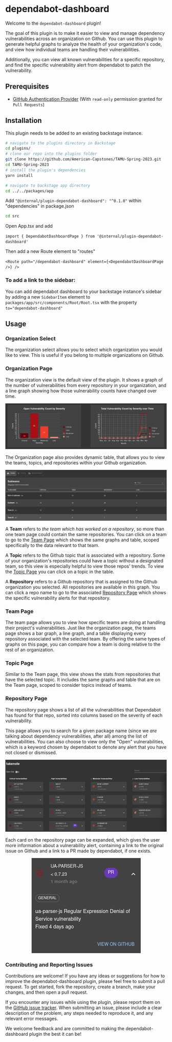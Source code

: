 # dependabot-dashboard

Welcome to the `dependabot-dashboard` plugin!

The goal of this plugin is to make it easier to view and manage dependency vulnerabilities across an organization on Github. You can use this plugin to generate helpful graphs to analyze the health of your organization's code, and view how individual teams are handling their vulnerabilities.

Additionally, you can view all known vulnerabilities for a specific repository, and find the specific vulnerability alert from dependabot to patch the vulnerability.

## Prerequisites

- [GitHub Authentication Provider](https://backstage.io/docs/auth/github/provider) (With `read-only` permission granted for `Pull Requests`)

## Installation

This plugin needs to be added to an existing backstage instance.

```bash
# navigate to the plugins directory in Backstage
cd plugins/
# clone our repo into the plugins folder
git clone https://github.com/American-Capstones/TAMU-Spring-2023.git
cd TAMU-Spring-2023
# install the plugin's dependencies
yarn install
```

```bash
# navigate to backstage app directory
cd ../../packages/app
```

Add `"@internal/plugin-dependabot-dashboard": "^0.1.0"` within "dependencies" in package.json

```bash
cd src
```

Open App.tsx and add

`import { DependabotDashboardPage } from '@internal/plugin-dependabot-dashboard'`

Then add a new Route element to "routes"

`<Route path="/dependabot-dashboard" element={<DependabotDashboardPage />} />`

### To add a link to the sidebar:

You can add dependabot dashboard to your backstage instance's sidebar by adding a new `SidebarItem` element to `packages/app/src/components/Root/Root.tsx` with the property `to="dependabot-dashboard"`

## Usage

### Organization Select

The organization select allows you to select which organization you would like to view. This is useful if you belong to multiple organizations on Github.

### Organization Page

The organization view is the default view of the plugin. It shows a graph of the number of vulnerabilities from every repository in your organization, and a line graph showing how those vulnerability counts have changed over time.

![Organization Graphs](./src/assets/images/VulnGraphs.png)

The Organization page also provides dynamic table, that allows you to view the teams, topics, and repositories within your Github organization.

![Organization Table](./src/assets/images/Table.png)

A **Team** refers to _the team which has worked on a repository_, so more than one team page could contain the same repositories. You can click on a team to go to the [Team Page](Team-Page) which shows the same graphs and table, scoped specifically to the data relevant to that team.

A **Topic** refers to the Github topic that is associated with a repository. Some of your organization's repositories could have a topic without a designated team, so this view is especially helpful to view those repos' trends. To view the [Topic Page](Topic-Page) you can click on a topic in the table.

A **Repository** refers to a Github repository that is assigned to the Github organization you selected. All repositories are available in this graph. You can click a repo name to go to the associated [Repository Page](Repository-Page) which shows the specific vulnerability alerts for that repository.

### Team Page

The team page allows you to view how specific teams are doing at handling their project's vulnerabilities. Just like the organization page, the teams page shows a bar graph, a line graph, and a table displaying every repository associated with the selected team. By offering the same types of graphs on this page, you can compare how a team is doing relative to the rest of an organization.

### Topic Page

Similar to the Team page, this view shows the stats from repositories that have the selected topic. It includes the same graphs and table that are on the Team page, scoped to consider topics instead of teams.

### Repository Page

The repository page shows a list of all the vulnerabilities that Dependabot has found for that repo, sorted into columns based on the severity of each vulnerability.

This page allows you to search for a given package name (since we _are_ talking about dependency vulnerabilities, after all) among the list of vulnerabilities. You can also choose to view only the "Open" vulnerabilities, which is a keyword chosen by dependabot to denote any alert that you have not closed or dismissed.

![Repo View](./src/assets/images/RepoView.png)

Each card on the repository page can be expanded, which gives the user more information about a vulnerability alert, containing a link to the original issue on Github and a link to a PR made by dependabot, if one exists.

<p align="center">
  <img src="./src/assets/images/expanded.png" alt='Expanded Card'/>
</p>

### Contributing and Reporting Issues

Contributions are welcome! If you have any ideas or suggestions for how to improve the dependabot-dashboard plugin, please feel free to submit a pull request. To get started, fork the repository, create a branch, make your changes, and then open a pull request.

If you encounter any issues while using the plugin, please report them on the [GitHub issue tracker](https://github.com/American-Capstones/TAMU-Spring-2023/issues). When submitting an issue, please include a clear description of the problem, any steps needed to reproduce it, and any relevant error messages.

We welcome feedback and are committed to making the dependabot-dashboard plugin the best it can be!
